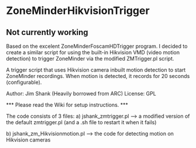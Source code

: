 # ZoneMinderHikvisionTrigger

## Not currently working

Based on the excelent ZoneMinderFoscamHDTrigger program. I decided to create a similar script for using the built-in Hikvision VMD (video motion detection) to trigger ZoneMinder via the modified ZMTrigger.pl script.


 A trigger script that uses Hikvision camera inbuilt motion detection
to start ZoneMinder recordings. When motion is detected, it records for 20 seconds
(configurable).

Author: Jim Shank (Heavily borrowed from ARC)
License: GPL


*** Please read the Wiki for setup instructions. ***

The code consists of 3 files:
a) jshank_zmtrigger.pl --> a modified version of the default zmtrigger.pl (and a .sh file to restart it when it fails)

b) jshank_zm_Hikvisionmotion.pl --> the code for detecting motion on Hikvision cameras



